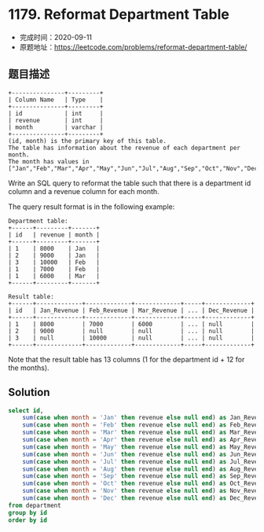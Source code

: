 # 1179. Reformat Department Table
- 完成时间：2020-09-11
- 原题地址：https://leetcode.com/problems/reformat-department-table/

## 题目描述
```
+---------------+---------+
| Column Name   | Type    |
+---------------+---------+
| id            | int     |
| revenue       | int     |
| month         | varchar |
+---------------+---------+
(id, month) is the primary key of this table.
The table has information about the revenue of each department per month.
The month has values in ["Jan","Feb","Mar","Apr","May","Jun","Jul","Aug","Sep","Oct","Nov","Dec"].
```

Write an SQL query to reformat the table such that there is a department id column and a revenue column for each month.

The query result format is in the following example:
```
Department table:
+------+---------+-------+
| id   | revenue | month |
+------+---------+-------+
| 1    | 8000    | Jan   |
| 2    | 9000    | Jan   |
| 3    | 10000   | Feb   |
| 1    | 7000    | Feb   |
| 1    | 6000    | Mar   |
+------+---------+-------+
```

```
Result table:
+------+-------------+-------------+-------------+-----+-------------+
| id   | Jan_Revenue | Feb_Revenue | Mar_Revenue | ... | Dec_Revenue |
+------+-------------+-------------+-------------+-----+-------------+
| 1    | 8000        | 7000        | 6000        | ... | null        |
| 2    | 9000        | null        | null        | ... | null        |
| 3    | null        | 10000       | null        | ... | null        |
+------+-------------+-------------+-------------+-----+-------------+
```

Note that the result table has 13 columns (1 for the department id + 12 for the months).

## Solution
```sql
select id,
	sum(case when month = 'Jan' then revenue else null end) as Jan_Revenue,
	sum(case when month = 'Feb' then revenue else null end) as Feb_Revenue,
	sum(case when month = 'Mar' then revenue else null end) as Mar_Revenue,
	sum(case when month = 'Apr' then revenue else null end) as Apr_Revenue,
	sum(case when month = 'May' then revenue else null end) as May_Revenue,
	sum(case when month = 'Jun' then revenue else null end) as Jun_Revenue,
	sum(case when month = 'Jul' then revenue else null end) as Jul_Revenue,
	sum(case when month = 'Aug' then revenue else null end) as Aug_Revenue,
	sum(case when month = 'Sep' then revenue else null end) as Sep_Revenue,
	sum(case when month = 'Oct' then revenue else null end) as Oct_Revenue,
	sum(case when month = 'Nov' then revenue else null end) as Nov_Revenue,
	sum(case when month = 'Dec' then revenue else null end) as Dec_Revenue
from department
group by id
order by id
```
